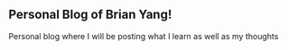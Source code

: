 ## Personal Blog of Brian Yang!

Personal blog where I will be posting what I learn as well as my thoughts
